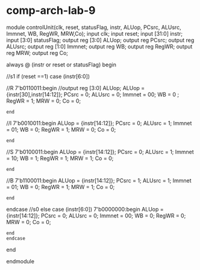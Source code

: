 # comp-arch-lab-9
module controlUnit(clk, reset, statusFlag, instr, ALUop, PCsrc, ALUsrc, Immnet, WB, RegWR, MRW,Co);
input clk;
input reset;
input [31:0] instr; 
input [3:0] statusFlag;
output reg [3:0] ALUop;
output reg PCsrc;
output reg  ALUsrc;
output reg [1:0] Immnet;
output reg WB;
output reg RegWR;
output reg MRW;
output reg Co;

always @ (instr or reset or statusFlag)
begin


//s1
if (reset ==1)
case (instr[6:0])

//R
	7'b0110011:begin
	//output reg [3:0] ALUop;
	ALUop = {instr[30],instr[14:12]};
   PCsrc = 0;
	ALUsrc = 0;
	Immnet = 00;
	WB = 0 ;
	RegWR = 1;
	MRW = 0;
	Co = 0;
	
	end

//I
7'b0010011:begin
	ALUop = {instr[14:12]};
   PCsrc = 0;
	ALUsrc = 1;
	Immnet = 01;
	WB = 0;
	RegWR = 1;
	MRW = 0;
	Co = 0;
	
	end

//S
7'b0100011:begin
	ALUop = {instr[14:12]};
   PCsrc = 0;
	ALUsrc = 1;
	Immnet = 10;
	WB = 1;
	RegWR = 1;
	MRW = 1;
	Co = 0;
	
	end

//B
7'b1100011:begin
	ALUop = {instr[14:12]};
   PCsrc = 1;
	ALUsrc = 1;
	Immnet = 01;
	WB = 0;
	RegWR = 1;
	MRW = 1;
	Co = 0;
	
	end

endcase
//s0
else
case (instr[6:0])
	7'b0000000:begin
	ALUop = {instr[14:12]};
   PCsrc = 0;
	ALUsrc = 0;
	Immnet = 00;
	WB = 0;
	RegWR = 0;
	MRW = 0;
	Co = 0;
	
	end
	endcase




end

endmodule
